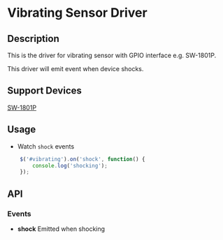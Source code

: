# Vibrating Sensor Driver

## Description
This is the driver for vibrating sensor with GPIO interface e.g. SW-1801P.

This driver will emit event when device shocks.

## Support Devices

[SW-1801P](http://rap.ruff.io/devices/SW-1801P)

## Usage

* Watch `shock` events

```javascript
    $('#vibrating').on('shock', function() {
        console.log('shocking');
    });
```

## API
### Events
* **shock**
Emitted when shocking
